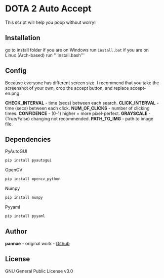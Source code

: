 # DOTA 2 Auto Accept

This script will help you poop without worry!

## Installation

go to install folder if you are on Windows run ```install.bat``` if you are on Linux (Arch-based) run '''install.bash'''

## Config

Because everyone has different screen size. I recommend that you take the screenshot of your own, crop the accept button, and replace accept-en.png.

**CHECK_INTERVAL** - time (secs) between each search.
**CLICK_INTERVAL**  - time (secs) between each click.
**NUM_OF_CLICKS** - number of clicking times.
**CONFIDENCE** - (0-1) higher = more pixel-perfect.
**GRAYSCALE** - (True/False) changing not recommended.
**PATH_TO_IMG** - path to image file.

## Dependencies

PyAutoGUI

```bash
pip install pyautogui
```

OpenCV

```bash
pip install opencv_python
```

Numpy

```bash
pip install numpy
```

Pyyaml

```bash
pip install pyyaml
```

## Author

**pannxe** - original work - [Github](https://github.com/pannxe)

## License

GNU General Public License v3.0

